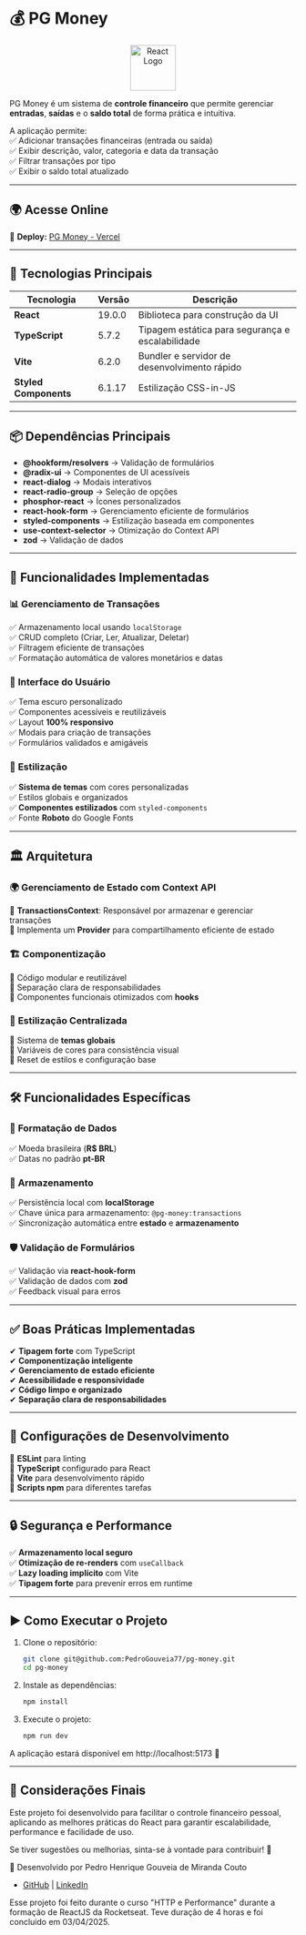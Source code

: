 # 💰 PG Money  

<p align="center">
  <img src="https://upload.wikimedia.org/wikipedia/commons/a/a7/React-icon.svg" alt="React Logo" width="80"/>
</p>

PG Money é um sistema de **controle financeiro** que permite gerenciar **entradas**, **saídas** e o **saldo total** de forma prática e intuitiva.

A aplicação permite:  
✅ Adicionar transações financeiras (entrada ou saída)  
✅ Exibir descrição, valor, categoria e data da transação  
✅ Filtrar transações por tipo  
✅ Exibir o saldo total atualizado  

---

## 🌍 Acesse Online  

🔗 **Deploy:** [PG Money - Vercel](https://pg-money.vercel.app)  

---

## 🚀 Tecnologias Principais  

| Tecnologia       | Versão       | Descrição |
|-----------------|-------------|-----------|
| **React**      | 19.0.0       | Biblioteca para construção da UI |
| **TypeScript** | 5.7.2           | Tipagem estática para segurança e escalabilidade |
| **Vite**       | 6.2.0           | Bundler e servidor de desenvolvimento rápido |
| **Styled Components** | 6.1.17    | Estilização CSS-in-JS |

---

## 📦 Dependências Principais  

- **@hookform/resolvers** → Validação de formulários  
- **@radix-ui** → Componentes de UI acessíveis  
- **react-dialog** → Modais interativos  
- **react-radio-group** → Seleção de opções  
- **phosphor-react** → Ícones personalizados  
- **react-hook-form** → Gerenciamento eficiente de formulários  
- **styled-components** → Estilização baseada em componentes  
- **use-context-selector** → Otimização do Context API  
- **zod** → Validação de dados  

---

## 🎯 Funcionalidades Implementadas  

### 📊 **Gerenciamento de Transações**  
✅ Armazenamento local usando `localStorage`  
✅ CRUD completo (Criar, Ler, Atualizar, Deletar)  
✅ Filtragem eficiente de transações  
✅ Formatação automática de valores monetários e datas  

### 🎨 **Interface do Usuário**  
✅ Tema escuro personalizado  
✅ Componentes acessíveis e reutilizáveis  
✅ Layout **100% responsivo**  
✅ Modais para criação de transações  
✅ Formulários validados e amigáveis  

### 🎨 **Estilização**  
✅ **Sistema de temas** com cores personalizadas  
✅ Estilos globais e organizados  
✅ **Componentes estilizados** com `styled-components`  
✅ Fonte **Roboto** do Google Fonts  

---

## 🏛 Arquitetura  

### 🌍 **Gerenciamento de Estado com Context API**  
🔹 **TransactionsContext**: Responsável por armazenar e gerenciar transações  
🔹 Implementa um **Provider** para compartilhamento eficiente de estado  

### 🏗 **Componentização**  
🔹 Código modular e reutilizável  
🔹 Separação clara de responsabilidades  
🔹 Componentes funcionais otimizados com **hooks**  

### 🎨 **Estilização Centralizada**  
🔹 Sistema de **temas globais**  
🔹 Variáveis de cores para consistência visual  
🔹 Reset de estilos e configuração base  

---

## 🛠 Funcionalidades Específicas  

### 🔢 **Formatação de Dados**  
✅ Moeda brasileira (**R$ BRL**)  
✅ Datas no padrão **pt-BR**  

### 💾 **Armazenamento**  
✅ Persistência local com **localStorage**  
✅ Chave única para armazenamento: `@pg-money:transactions`  
✅ Sincronização automática entre **estado** e **armazenamento**  

### 🛡 **Validação de Formulários**  
✅ Validação via **react-hook-form**  
✅ Validação de dados com **zod**  
✅ Feedback visual para erros  

---

## ✅ Boas Práticas Implementadas  

✔ **Tipagem forte** com TypeScript  
✔ **Componentização inteligente**  
✔ **Gerenciamento de estado eficiente**  
✔ **Acessibilidade e responsividade**  
✔ **Código limpo e organizado**  
✔ **Separação clara de responsabilidades**  

---

## 🔧 Configurações de Desenvolvimento  

🔹 **ESLint** para linting  
🔹 **TypeScript** configurado para React  
🔹 **Vite** para desenvolvimento rápido  
🔹 **Scripts npm** para diferentes tarefas  

---

## 🔒 Segurança e Performance  

✅ **Armazenamento local seguro**  
✅ **Otimização de re-renders** com `useCallback`  
✅ **Lazy loading implícito** com Vite  
✅ **Tipagem forte** para prevenir erros em runtime  

---

## ▶️ Como Executar o Projeto  

1. Clone o repositório:  
   ```sh
   git clone git@github.com:PedroGouveia77/pg-money.git
   cd pg-money

2. Instale as dependências:
   ```sh
   npm install

3. Execute o projeto:
   ```sh
   npm run dev

A aplicação estará disponível em http://localhost:5173 🚀


---

## 📝 Considerações Finais
Este projeto foi desenvolvido para facilitar o controle financeiro pessoal, aplicando as melhores práticas do React para garantir escalabilidade, performance e facilidade de uso.

Se tiver sugestões ou melhorias, sinta-se à vontade para contribuir! 🎉

🚀 Desenvolvido por Pedro Henrique Gouveia de Miranda Couto
- [GitHub](https://github.com/PedroGouveia77) | [LinkedIn](www.linkedin.com/in/pedrohenriquegouveia)

 Esse projeto foi feito durante o curso "HTTP e Performance" durante a formação de ReactJS da Rocketseat. Teve duração de 4 horas e foi concluido em 03/04/2025.
